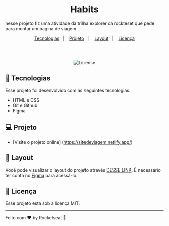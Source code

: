 <h1 align="center"> Habits </h1>

<p align="center">
 
 nesse projeto fiz uma atividade da trilha explorer da rockteset que pede para montar um pagina de viagem <br/>


<p align="center">
  <a href="#-tecnologias">Tecnologias</a>&nbsp;&nbsp;&nbsp;|&nbsp;&nbsp;&nbsp;
  <a href="#-projeto">Projeto</a>&nbsp;&nbsp;&nbsp;|&nbsp;&nbsp;&nbsp;
  <a href="#-layout">Layout</a>&nbsp;&nbsp;&nbsp;|&nbsp;&nbsp;&nbsp;
  <a href="#memo-licença">Licença</a>
</p>

<p align="center">
  <img alt="" src="">
</p>

<br>

<p align="center">
   <img alt="License" src="https://img.shields.io/static/v1?label=license&message=MIT&color=49AA26&labelColor=000000">
</p>

## 🚀 Tecnologias

Esse projeto foi desenvolvido com as seguintes tecnologias:

- HTML e CSS
- Git e Github
- Figma

## 💻 Projeto

- [Visite o projeto online] (https://sitedeviagem.netlify.app/)

## 🔖 Layout

Você pode visualizar o layout do projeto através [DESSE LINK](https://www.figma.com/file/Il4adA5JDRKlzmvMSyucyP/Projeto01-Extra-(Copy)?node-id=0%3A1&mode=dev). É necessário ter conta no [Figma](https://figma.com) para acessá-lo.

## :memo: Licença

Esse projeto está sob a licença MIT.

---

Feito com ♥ by Rocketseat :wave:
